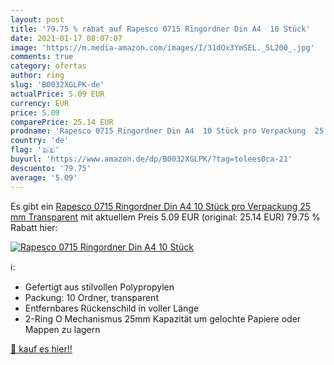 ```yaml
---
layout: post
title: '79.75 % rabat auf Rapesco 0715 Ringordner Din A4  10 Stück'
date: 2021-01-17 08:07:07
image: 'https://m.media-amazon.com/images/I/31dOx3YmSEL._SL200_.jpg'
comments: true
category: ofertas
author: ring
slug: 'B0032XGLPK-de'
actualPrice: 5.09 EUR
currency: EUR
price: 5.09
comparePrice: 25.14 EUR
prodname: 'Rapesco 0715 Ringordner Din A4  10 Stück pro Verpackung  25 mm  Transparent'
country: 'de'
flag: '🇩🇪'
buyurl: 'https://www.amazon.de/dp/B0032XGLPK/?tag=tolees0ca-21'
descuento: '79.75'
average: '5.09'
---
```


Es gibt ein [Rapesco 0715 Ringordner Din A4  10 Stück pro Verpackung  25 mm  Transparent](https://www.amazon.de/dp/B0032XGLPK/?tag=tolees0ca-21) mit aktuellem Preis 5.09 EUR (original: 25.14 EUR) 79.75 % Rabatt hier:

[![Rapesco 0715 Ringordner Din A4  10 Stück](https://m.media-amazon.com/images/I/31dOx3YmSEL._SL200_.jpg)](https://www.amazon.de/dp/B0032XGLPK/?tag=tolees0ca-21)

ℹ️:

- Gefertigt aus stilvollen Polypropylen
- Packung: 10 Ordner, transparent
- Entfernbares Rückenschild in voller Länge
- 2-Ring O Mechanismus 25mm Kapazität um gelochte Papiere oder Mappen zu lagern

[🛒 kauf es hier!!](https://www.amazon.de/dp/B0032XGLPK/?tag=tolees0ca-21)
